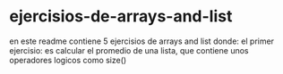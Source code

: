 # ejercisios-de-arrays-and-list
en este readme contiene 5 ejercisios de arrays and list donde:
el primer ejercisio: es calcular el promedio de una lista, que contiene unos operadores logicos como size()
